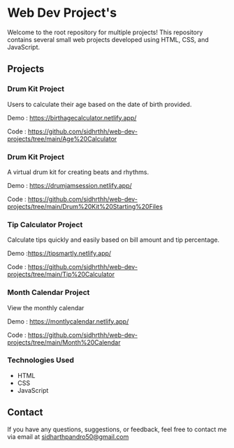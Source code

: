 # Web Dev Project's
Welcome to the root repository for multiple projects! This repository contains several small web projects developed using HTML, CSS, and JavaScript.


## Projects 
### Drum Kit Project
Users to calculate their age based on the date of birth provided.

Demo : https://birthagecalculator.netlify.app/

Code : https://github.com/sidhrthh/web-dev-projects/tree/main/Age%20Calculator

### Drum Kit Project
A virtual drum kit for creating beats and rhythms.

Demo : https://drumjamsession.netlify.app/

Code : https://github.com/sidhrthh/web-dev-projects/tree/main/Drum%20Kit%20Starting%20Files

### Tip Calculator Project 
Calculate tips quickly and easily based on bill amount and tip percentage.

Demo :https://tipsmartly.netlify.app/

Code : https://github.com/sidhrthh/web-dev-projects/tree/main/Tip%20Calculator

### Month Calendar Project
View the monthly calendar

Demo : https://montlycalendar.netlify.app/

Code : https://github.com/sidhrthh/web-dev-projects/tree/main/Month%20Calendar


### Technologies Used
- HTML
- CSS
- JavaScript

## Contact
If you have any questions, suggestions, or feedback, feel free to contact me via email at sidharthpandro50@gmail.com


